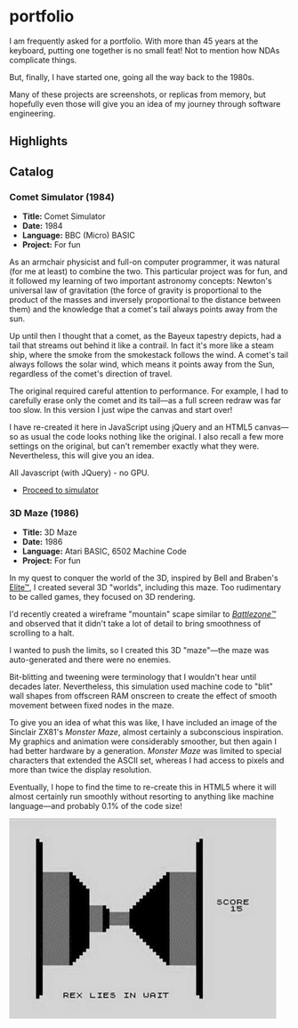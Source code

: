 # portfolio

I am frequently asked for a portfolio. With more than 45 years at the keyboard, putting one together is no small feat! Not to mention how NDAs complicate things.

But, finally, I have started one, going all the way back to the 1980s.

Many of these projects are screenshots, or replicas from memory, but hopefully even those will give you an idea of my journey through software engineering.


## Highlights 


## Catalog


### Comet Simulator (1984)

* **Title:** Comet Simulator
* **Date:** 1984
* **Language:** BBC (Micro) BASIC
* **Project:** For fun

As an armchair physicist and full-on computer programmer, it was natural (for me at least) to combine the two. This particular project was for fun, and it followed my learning of two important astronomy concepts: Newton's universal law of gravitation (the force of gravity is proportional to the product of the masses and inversely proportional to the distance between them) and the knowledge that a comet's tail always points away from the sun.

Up until then I thought that a comet, as the Bayeux tapestry depicts, had a tail that streams out behind it like a contrail. In fact it's more like a steam ship, where the smoke from the smokestack follows the wind. A comet's tail always follows the solar wind, which means it points away from the Sun, regardless of the comet's direction of travel.

The original required careful attention to performance. For example, I had to carefully erase only the comet and its tail—as a full screen redraw was far too slow. In this version I just wipe the canvas and start over!

I have re-created it here in JavaScript using jQuery and an HTML5 canvas—so as usual the code looks nothing like the original. I also recall a few more settings on the original, but can't remember exactly what they were. Nevertheless, this will give you an idea.

All Javascript (with JQuery) - no GPU.

* [Proceed to simulator](accretion/accretion.html)


### 3D Maze (1986)

* **Title:** 3D Maze
* **Date:** 1986
* **Language:** Atari BASIC, 6502 Machine Code
* **Project:** For fun

In my quest to conquer the world of the 3D, inspired by Bell and Braben's [Elite™](http://en.wikipedia.org/wiki/Elite_%28video_game%29), I created several 3D "worlds", including this maze. Too rudimentary to be called games, they focused on 3D rendering.

I'd recently created a wireframe "mountain" scape similar to [*Battlezone™*](http://en.wikipedia.org/wiki/Battlezone_%281980_video_game%29) and observed that it didn't take a lot of detail to bring smoothness of scrolling to a halt.

I wanted to push the limits, so I created this 3D "maze"—the maze was auto-generated and there were no enemies.

Bit-blitting and tweening were terminology that I wouldn't hear until decades later. Nevertheless, this simulation used machine code to "blit" wall shapes from offscreen RAM onscreen to create the effect of smooth movement between fixed nodes in the maze.

To give you an idea of what this was like, I have included an image of the Sinclair ZX81's *Monster Maze*, almost certainly a subconscious inspiration. My graphics and animation were considerably smoother, but then again I had better hardware by a generation. *Monster Maze* was limited to special characters that extended the ASCII set, whereas I had access to pixels and more than twice the display resolution.

Eventually, I hope to find the time to re-create this in HTML5 where it will almost certainly run smoothly without resorting to anything like machine language—and probably 0.1% of the code size!

![Monster Maze](3dmaze/monstermaze.jpg)







